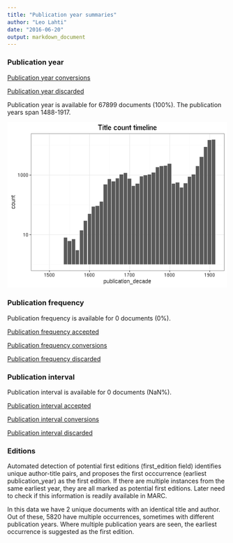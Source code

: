 ```yaml
---
title: "Publication year summaries"
author: "Leo Lahti"
date: "2016-06-20"
output: markdown_document
---
```



### Publication year

[Publication year conversions](output.tables/publication_year_conversion.csv)

[Publication year discarded](output.tables/publication_year_discarded.csv)

Publication year is available for 67899 documents (100%). The publication years span 1488-1917.

![plot of chunk summarypublicationyear](figure/summarypublicationyear-1.png)

### Publication frequency

Publication frequency is available for 0 documents (0%). 

[Publication frequency accepted](output.tables/publication_frequency_discarded.csv)

[Publication frequency conversions](output.tables/publication_frequency_conversion.csv)

[Publication frequency discarded](output.tables/publication_frequency_discarded.csv)


### Publication interval

Publication interval is available for 0 documents (NaN%). 

[Publication interval accepted](output.tables/publication_interval_discarded.csv)

[Publication interval conversions](output.tables/publication_interval_conversion.csv)

[Publication interval discarded](output.tables/publication_interval_discarded.csv)


### Editions

Automated detection of potential first editions (first_edition field)
identifies unique author-title pairs, and proposes the first
occcurrence (earliest publication_year) as the first edition. If there
are multiple instances from the same earliest year, they are all
marked as potential first editions. Later need to check if this
information is readily available in MARC.

In this data we have 2
unique documents with an identical title and author. Out of these,
5820
have multiple occurrences, sometimes with different publication years.
Where multiple publication years are seen, the earliest occurrence is
suggested as the first edition.







